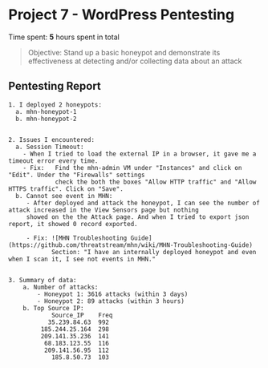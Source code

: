 
# Project 7 - WordPress Pentesting

Time spent: **5** hours spent in total

> Objective: Stand up a basic honeypot and demonstrate its effectiveness at detecting and/or collecting data about an attack

## Pentesting Report

    1. I deployed 2 honeypots:
      a. mhn-honeypot-1
      b. mhn-honeypot-2
      
      
    2. Issues I encountered:
      a. Session Timeout: 
        - When I tried to load the external IP in a browser, it gave me a timeout error every time. 
        - Fix:   Find the mhn-admin VM under "Instances" and click on "Edit". Under the "Firewalls" settings 
                 check the both the boxes "Allow HTTP traffic" and "Allow HTTPS traffic". Click on "Save". 
      b. Cannot see event in MHN: 
         - After deployed and attack the honeypot, I can see the number of attack increased in the View Sensors page but nothing
         showed on the the Attack page. And when I tried to export json report, it showed 0 record exported.
       
         - Fix: ![MHN Troubleshooting Guide] (https://github.com/threatstream/mhn/wiki/MHN-Troubleshooting-Guide) 
                Section: "I have an internally deployed honeypot and even when I scan it, I see not events in MHN."
       
    
    3. Summary of data:   
        a. Number of attacks:
            - Honeypot 1: 3616 attacks (within 3 days)
            - Honeypot 2: 89 attacks (within 3 hours)
        b. Top Source IP:
                Source_IP    Freq
               35.239.84.63  992
             185.244.25.164  298
             209.141.35.236  141
              68.183.123.55  116
              209.141.56.95  112
                185.8.50.73  103
        
